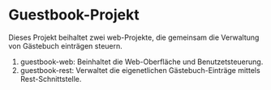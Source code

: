 # Guestbook-Projekt

Dieses Projekt beihaltet zwei web-Projekte, die gemeinsam die Verwaltung von Gästebuch einträgen steuern.

1. guestbook-web: Beinhaltet die Web-Oberfläche und Benutzetsteuerung.
2. guestbook-rest: Verwaltet die eigenetlichen Gästebuch-Einträge mittels Rest-Schnittstelle.
